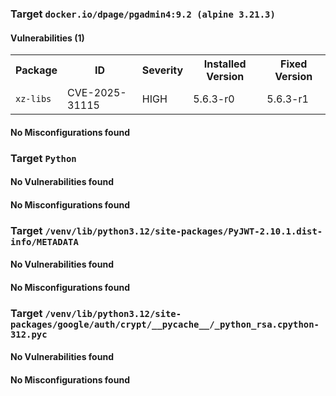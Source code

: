
<h3>Target <code>docker.io/dpage/pgadmin4:9.2 (alpine 3.21.3)</code></h3>
<h4>Vulnerabilities (1)</h4>
<table>
    <tr>
        <th>Package</th>
        <th>ID</th>
        <th>Severity</th>
        <th>Installed Version</th>
        <th>Fixed Version</th>
    </tr>
    <tr>
        <td><code>xz-libs</code></td>
        <td>CVE-2025-31115</td>
        <td>HIGH</td>
        <td>5.6.3-r0</td>
        <td>5.6.3-r1</td>
    </tr>
</table>
<h4>No Misconfigurations found</h4>
<h3>Target <code>Python</code></h3>
<h4>No Vulnerabilities found</h4>
<h4>No Misconfigurations found</h4>
<h3>Target <code>/venv/lib/python3.12/site-packages/PyJWT-2.10.1.dist-info/METADATA</code></h3>
<h4>No Vulnerabilities found</h4>
<h4>No Misconfigurations found</h4>
<h3>Target <code>/venv/lib/python3.12/site-packages/google/auth/crypt/__pycache__/_python_rsa.cpython-312.pyc</code></h3>
<h4>No Vulnerabilities found</h4>
<h4>No Misconfigurations found</h4>
